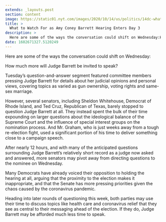 ```yaml
--- 
extends: _layouts.post 
section: content 
image: https://static01.nyt.com/images/2020/10/14/us/politics/14dc-whattowatch1/14dc-whattowatch1-facebookJumbo.jpg 
title: > 
  What to Watch For as Amy Coney Barrett Hearing Enters Day 3 
description: > 
  Here are some of the ways the conversation could shift on Wednesday:How much more will Judge Barrett be invited to speak?Tuesday’s question-and-answer segment featured committee members pressing Judge Barrett for details about her judicial opinions and personal views, covering topics as varied as gun ownership, voting rights and same-sex marriage.However, several senators, including Sheldon Whitehouse, Democrat of Rhode Island, and Ted Cruz, Republican of Texas, barely stopped to question Judge Barrett at all.And Mr. Graham, who is just weeks away from a tough re-election fight, used a significant portion of his time to deliver something close to a campaign speech.If they do, Judge Barrett may be afforded much less time to speak. 
date: 1602671327.5120249 
--- 
```

Here are some of the ways the conversation could shift on Wednesday:

How much more will Judge Barrett be invited to speak?

Tuesday’s question-and-answer segment featured committee members pressing Judge Barrett for details about her judicial opinions and personal views, covering topics as varied as gun ownership, voting rights and same-sex marriage.

However, several senators, including Sheldon Whitehouse, Democrat of Rhode Island, and Ted Cruz, Republican of Texas, barely stopped to question Judge Barrett at all. They instead spent the bulk of their time expounding on larger questions about the ideological balance of the Supreme Court and the influence of special interest groups on the nomination process. And Mr. Graham, who is just weeks away from a tough re-election fight, used a significant portion of his time to deliver something close to a campaign speech.

After nearly 12 hours, and with many of the anticipated questions surrounding Judge Barrett’s relatively short record as a judge now asked and answered, more senators may pivot away from directing questions to the nominee on Wednesday.

Many Democrats have already voiced their opposition to holding the hearing at all, arguing that the proximity to the election makes it inappropriate, and that the Senate has more pressing priorities given the chaos caused by the coronavirus pandemic.

Heading into later rounds of questioning this week, both parties may use their time to discuss topics like health care and coronavirus relief that they see as central to their messaging ahead of the election. If they do, Judge Barrett may be afforded much less time to speak.
